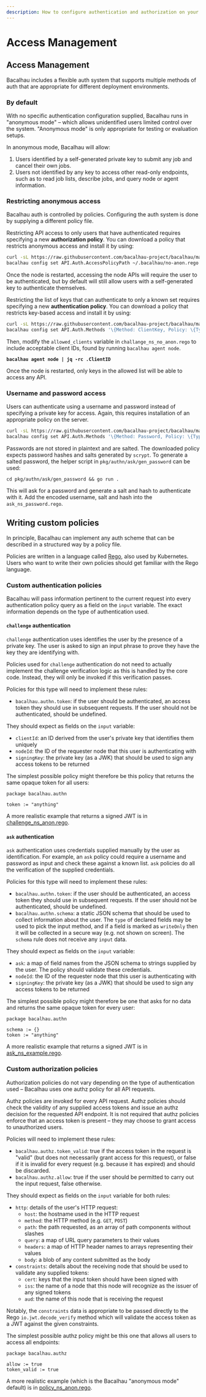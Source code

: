 ```yaml
---
description: How to configure authentication and authorization on your Bacalhau node.
---
```


# Access Management

## Access Management

Bacalhau includes a flexible auth system that supports multiple methods of auth that are appropriate for different deployment environments.

### By default

With no specific authentication configuration supplied, Bacalhau runs in "anonymous mode" – which allows unidentified users limited control over the system. "Anonymous mode" is only appropriate for testing or evaluation setups.

In anonymous mode, Bacalhau will allow:

1. Users identified by a self-generated private key to submit any job and cancel their own jobs.
2. Users not identified by any key to access other read-only endpoints, such as to read job lists, describe jobs, and query node or agent information.

### Restricting anonymous access

Bacalhau auth is controlled by policies. Configuring the auth system is done by supplying a different policy file.

Restricting API access to only users that have authenticated requires specifying a new **authorization policy**. You can download a policy that restricts anonymous access and install it by using:

```bash
curl -sL https://raw.githubusercontent.com/bacalhau-project/bacalhau/main/pkg/authz/policies/policy_ns_anon.rego -o ~/.bacalhau/no-anon.rego
bacalhau config set API.Auth.AccessPolicyPath ~/.bacalhau/no-anon.rego
```

Once the node is restarted, accessing the node APIs will require the user to be authenticated, but by default will still allow users with a self-generated key to authenticate themselves.

Restricting the list of keys that can authenticate to only a known set requires specifying a new **authentication policy**. You can download a policy that restricts key-based access and install it by using:

```bash
curl -sL https://raw.githubusercontent.com/bacalhau-project/bacalhau/main/pkg/authn/challenge/challenge_ns_no_anon.rego -o ~/.bacalhau/challenge_ns_no_anon.rego
bacalhau config set API.Auth.Methods '\{Method: ClientKey, Policy: \{Type: challenge, PolicyPath: ~/.bacalhau/challenge_ns_no_anon.rego\}\}'
```

Then, modify the `allowed_clients` variable in `challange_ns_no_anon.rego` to include acceptable client IDs, found by running `bacalhau agent node`.

<pre class="language-bash"><code class="lang-bash"><strong>bacalhau agent node | jq -rc .ClientID
</strong></code></pre>

Once the node is restarted, only keys in the allowed list will be able to access any API.

### Username and password access

Users can authenticate using a username and password instead of specifying a private key for access. Again, this requires installation of an appropriate policy on the server.

```bash
curl -sL https://raw.githubusercontent.com/bacalhau-project/bacalhau/main/pkg/authn/ask/ask_ns_password.rego -o ~/.bacalhau/ask_ns_password.rego
bacalhau config set API.Auth.Methods '\{Method: Password, Policy: \{Type: ask, PolicyPath: ~/.bacalhau/ask_ns_password.rego\}\}'
```

Passwords are not stored in plaintext and are salted. The downloaded policy expects password hashes and salts generated by `scrypt`. To generate a salted password, the helper script in `pkg/authn/ask/gen_password` can be used:

```
cd pkg/authn/ask/gen_password && go run .
```

This will ask for a password and generate a salt and hash to authenticate with it. Add the encoded username, salt and hash into the `ask_ns_password.rego`.

## Writing custom policies

In principle, Bacalhau can implement any auth scheme that can be described in a structured way by a policy file.

Policies are written in a language called [Rego](https://www.openpolicyagent.org/docs/latest/policy-language/), also used by Kubernetes. Users who want to write their own policies should get familiar with the Rego language.

### Custom authentication policies

Bacalhau will pass information pertinent to the current request into every authentication policy query as a field on the `input` variable. The exact information depends on the type of authentication used.

#### `challenge` authentication

`challenge` authentication uses identifies the user by the presence of a private key. The user is asked to sign an input phrase to prove they have the key they are identifying with.

Policies used for `challenge` authentication do not need to actually implement the challenge verification logic as this is handled by the core code. Instead, they will only be invoked if this verification passes.

Policies for this type will need to implement these rules:

* `bacalhau.authn.token`: if the user should be authenticated, an access token they should use in subsequent requests. If the user should not be authenticated, should be undefined.

They should expect as fields on the `input` variable:

* `clientId`: an ID derived from the user's private key that identifies them uniquely
* `nodeId`: the ID of the requester node that this user is authenticating with
* `signingKey`: the private key (as a JWK) that should be used to sign any access tokens to be returned

The simplest possible policy might therefore be this policy that returns the same opaque token for all users:

```rego
package bacalhau.authn

token := "anything"
```

A more realistic example that returns a signed JWT is in [challenge\_ns\_anon.rego](https://raw.githubusercontent.com/bacalhau-project/bacalhau/main/pkg/authn/challenge/challenge_ns_no_anon.rego).

#### `ask` authentication

`ask` authentication uses credentials supplied manually by the user as identification. For example, an `ask` policy could require a username and password as input and check these against a known list. `ask` policies do all the verification of the supplied credentials.

Policies for this type will need to implement these rules:

* `bacalhau.authn.token`: if the user should be authenticated, an access token they should use in subsequent requests. If the user should not be authenticated, should be undefined.
* `bacalhau.authn.schema`: a static JSON schema that should be used to collect information about the user. The `type` of declared fields may be used to pick the input method, and if a field is marked as `writeOnly` then it will be collected in a secure way (e.g. not shown on screen). The `schema` rule does not receive any `input` data.

They should expect as fields on the `input` variable:

* `ask`: a map of field names from the JSON schema to strings supplied by the user. The policy should validate these credentials.
* `nodeId`: the ID of the requester node that this user is authenticating with
* `signingKey`: the private key (as a JWK) that should be used to sign any access tokens to be returned

The simplest possible policy might therefore be one that asks for no data and returns the same opaque token for every user:

```
package bacalhau.authn

schema := {}
token := "anything"
```

A more realistic example that returns a signed JWT is in [ask\_ns\_example.rego](https://raw.githubusercontent.com/bacalhau-project/bacalhau/main/pkg/authn/ask/ask_ns_example.rego).

### Custom authorization policies

Authorization policies do not vary depending on the type of authentication used – Bacalhau uses one authz policy for all API requests.

Authz policies are invoked for every API request. Authz policies should check the validity of any supplied access tokens and issue an authz decision for the requested API endpoint. It is not required that authz policies enforce that an access token is present – they may choose to grant access to unauthorized users.

Policies will need to implement these rules:

* `bacalhau.authz.token_valid`: true if the access token in the request is "valid" (but does not necessarily grant access for this request), or false if it is invalid for every request (e.g. because it has expired) and should be discarded.
* `bacalhau.authz.allow`: true if the user should be permitted to carry out the input request, false otherwise.

They should expect as fields on the `input` variable for both rules:

* `http`: details of the user's HTTP request:
  * `host`: the hostname used in the HTTP request
  * `method`: the HTTP method (e.g. `GET`, `POST`)
  * `path`: the path requested, as an array of path components without slashes
  * `query`: a map of URL query parameters to their values
  * `headers`: a map of HTTP header names to arrays representing their values
  * `body`: a blob of any content submitted as the body
* `constraints`: details about the receiving node that should be used to validate any supplied tokens:
  * `cert`: keys that the input token should have been signed with
  * `iss`: the name of a node that this node will recognize as the issuer of any signed tokens
  * `aud`: the name of this node that is receiving the request

Notably, the `constraints` data is appropriate to be passed directly to the Rego `io.jwt.decode_verify` method which will validate the access token as a JWT against the given constraints.

The simplest possible authz policy might be this one that allows all users to access all endpoints:

```rego
package bacalhau.authz

allow := true
token_valid := true
```

A more realistic example (which is the Bacalhau "anonymous mode" default) is in [policy\_ns\_anon.rego](https://raw.githubusercontent.com/bacalhau-project/bacalhau/main/pkg/authz/policies/policy_ns_anon.rego).
